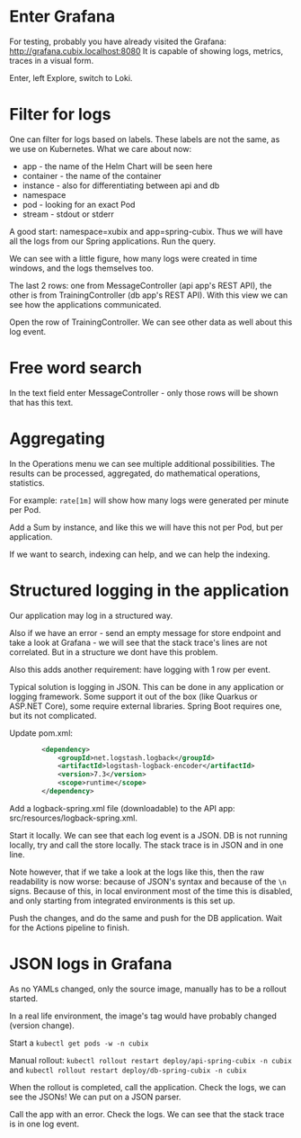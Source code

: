 # Enter Grafana

For testing, probably you have already visited the Grafana: http://grafana.cubix.localhost:8080
It is capable of showing logs, metrics, traces in a visual form.

Enter, left Explore, switch to Loki.

# Filter for logs

One can filter for logs based on labels. These labels are not the same, as we use on Kubernetes. What we care about now:
* app - the name of the Helm Chart will be seen here
* container - the name of the container
* instance - also for differentiating between api and db
* namespace
* pod - looking for an exact Pod
* stream - stdout or stderr

A good start: namespace=xubix and app=spring-cubix. Thus we will have all the logs from our Spring applications. Run the query.

We can see with a little figure, how many logs were created in time windows, and the logs themselves too.

The last 2 rows: one from MessageController (api app's REST API), the other is from TrainingController (db app's REST API).
With this view we can see how the applications communicated.

Open the row of TrainingController. We can see other data as well about this log event.

# Free word search

In the text field enter MessageController - only those rows will be shown that has this text.

# Aggregating

In the Operations menu we can see multiple additional possibilities. The results can be processed, aggregated, do mathematical operations, statistics.

For example: `rate[1m]` will show how many logs were generated per minute per Pod.

Add a Sum by instance, and like this we will have this not per Pod, but per application.

If we want to search, indexing can help, and we can help the indexing.

# Structured logging in the application

Our application may log in a structured way.

Also if we have an error - send an empty message for store endpoint and take a look at Grafana - 
we will see that the stack trace's lines are not correlated. But in a structure we dont have this problem.

Also this adds another requirement: have logging with 1 row per event.

Typical solution is logging in JSON. This can be done in any application or logging framework. Some support it out of the box (like Quarkus or ASP.NET Core),
some require external libraries. Spring Boot requires one, but its not complicated.

Update pom.xml:

```xml
        <dependency>
            <groupId>net.logstash.logback</groupId>
            <artifactId>logstash-logback-encoder</artifactId>
            <version>7.3</version>
            <scope>runtime</scope>
        </dependency>
```

Add a logback-spring.xml file (downloadable) to the API app: src/resources/logback-spring.xml.

Start it locally. We can see that each log event is a JSON. DB is not running locally, try and call the store locally. 
The stack trace is in JSON and in one line.

Note however, that if we take a look at the logs like this, then the raw readability is now worse: because of JSON's syntax and because of the `\n` signs.
Because of this, in local environment most of the time this is disabled, and only starting from integrated environments is this set up.

Push the changes, and do the same and push for the DB application. Wait for the Actions pipeline to finish.

# JSON logs in Grafana

As no YAMLs changed, only the source image, manually has to be a rollout started.

In a real life environment, the image's tag would have probably changed (version change).

Start a `kubectl get pods -w -n cubix`

Manual rollout: `kubectl rollout restart deploy/api-spring-cubix -n cubix` and `kubectl rollout restart deploy/db-spring-cubix -n cubix`

When the rollout is completed, call the application. Check the logs, we can see the JSONs! We can put on a JSON parser.

Call the app with an error. Check the logs. We can see that the stack trace is in one log event.
